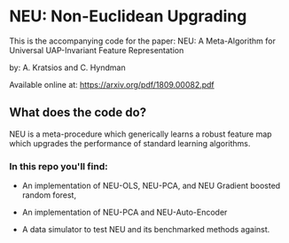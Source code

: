 # NEU: Non-Euclidean Upgrading

This is the accompanying code for the paper: 
NEU: A Meta-Algorithm for Universal UAP-Invariant Feature Representation

by: A. Kratsios and C. Hyndman

Available online at:
https://arxiv.org/pdf/1809.00082.pdf



## What does the code do?

NEU is a meta-procedure which generically learns a robust feature map which upgrades the performance of standard learning algorithms.  

### In this repo you'll find:
- An implementation of NEU-OLS, NEU-PCA, and NEU Gradient boosted random forest,
- An implementation of NEU-PCA and NEU-Auto-Encoder

- A data simulator to test NEU and its benchmarked methods against.

